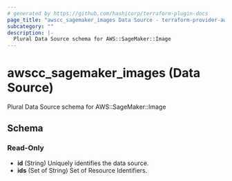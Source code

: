 ```yaml
---
# generated by https://github.com/hashicorp/terraform-plugin-docs
page_title: "awscc_sagemaker_images Data Source - terraform-provider-awscc"
subcategory: ""
description: |-
  Plural Data Source schema for AWS::SageMaker::Image
---
```


# awscc_sagemaker_images (Data Source)

Plural Data Source schema for AWS::SageMaker::Image



<!-- schema generated by tfplugindocs -->
## Schema

### Read-Only

- **id** (String) Uniquely identifies the data source.
- **ids** (Set of String) Set of Resource Identifiers.


